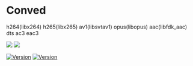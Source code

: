 # Conved

h264(libx264) h265(libx265) av1(libsvtav1) opus(libopus) aac(libfdk_aac) dts ac3 eac3

<img src="https://img.shields.io/badge/go-%2300ADD8.svg?style=for-the-badge&logo=go&logoColor=white"/> <img src="https://shields.io/badge/FFmpeg-%23171717.svg?logo=ffmpeg&style=for-the-badge&labelColor=171717&logoColor=5cb85c"/>

[![Version](https://img.shields.io/badge/Version-1.0.0-blue)]()
[![Version](https://img.shields.io/badge/FFmpeg-v7.1.1-blue)]()
